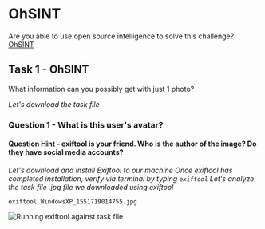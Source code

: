 # OhSINT
Are you able to use open source intelligence to solve this challenge?
[OhSINT](https://tryhackme.com/r/room/ohsint)

## Task 1 - OhSINT
What information can you possibly get with just 1 photo?

*Let's download the task file*

### Question 1 - What is this user's avatar?

#### Question Hint - exiftool is your friend.  Who is the author of the image? Do they have social media accounts?

*Let's download and install Exiftool to our machine*
*Once exiftool has completed installation, verify via terminal by typing `exiftool`*
*Let's analyze the task file .jpg file we downloaded using exiftool*

`exiftool WindowsXP_1551719014755.jpg`

![Running exiftool against task file](tryhackme-projects/OhSINT/assets/exiftool1.png)